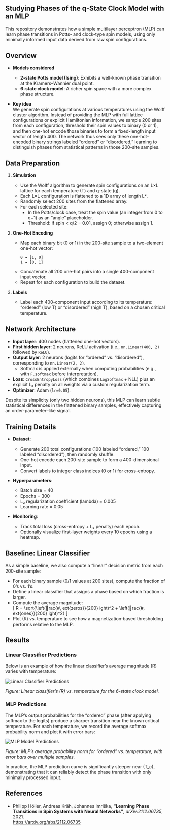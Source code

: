 Studying Phases of the q-State Clock Model with an MLP
---

This repository demonstrates how a simple multilayer perceptron (MLP) can learn phase transitions in Potts- and clock-type spin models, using only minimally informed input data derived from raw spin configurations.

## Overview

- **Models considered**  
  - **2-state Potts model (Ising)**: Exhibits a well-known phase transition at the Kramers–Wannier dual point.  
  - **6-state clock model**: A richer spin space with a more complex phase structure.

- **Key idea**  
  We generate spin configurations at various temperatures using the Wolff cluster algorithm. Instead of providing the MLP with full lattice configurations or explicit Hamiltonian information, we sample 200 sites from each configuration, threshold their spin values to binary (0 or 1), and then one-hot encode those binaries to form a fixed-length input vector of length 400. The network thus sees only these one-hot–encoded binary strings labeled “ordered” or “disordered,” learning to distinguish phases from statistical patterns in those 200-site samples.

## Data Preparation

1. **Simulation**  
   - Use the Wolff algorithm to generate spin configurations on an L×L lattice for each temperature (T) and q-state (q).  
   - Each L×L configuration is flattened to a 1D array of length L².  
   - Randomly select 200 sites from the flattened array.  
   - For each selected site:  
     - In the Potts/clock case, treat the spin value (an integer from 0 to q−1) as an “angle” placeholder.  
     - Threshold: if spin < q/2 − 0.01, assign 0; otherwise assign 1.

2. **One-Hot Encoding**  
   - Map each binary bit (0 or 1) in the 200-site sample to a two-element one-hot vector:  
     ```
     0 → [1, 0]
     1 → [0, 1]
     ```  
   - Concatenate all 200 one-hot pairs into a single 400-component input vector.  
   - Repeat for each configuration to build the dataset.

3. **Labels**  
   - Label each 400-component input according to its temperature: “ordered” (low T) or “disordered” (high T), based on a chosen critical temperature.

## Network Architecture

- **Input layer**: 400 nodes (flattened one-hot vectors).  
- **First hidden layer**: 2 neurons, ReLU activation (i.e., `nn.Linear(400, 2)` followed by `ReLU`).  
- **Output layer**: 2 neurons (logits for “ordered” vs. “disordered”), corresponding to `nn.Linear(2, 2)`.  
  - Softmax is applied externally when computing probabilities (e.g., with `F.softmax` before interpretation).  
- **Loss**: `CrossEntropyLoss` (which combines `LogSoftmax` + NLL) plus an explicit L₂ penalty on all weights via a custom regularization term.  
- **Optimizer**: Adam (`lr=0.05`).

Despite its simplicity (only two hidden neurons), this MLP can learn subtle statistical differences in the flattened binary samples, effectively capturing an order-parameter–like signal.

## Training Details

- **Dataset**:  
  - Generate 200 total configurations (100 labeled “ordered,” 100 labeled “disordered”), then randomly shuffle.  
  - One-hot encode each 200-site sample to form a 400-dimensional input.  
  - Convert labels to integer class indices (0 or 1) for cross-entropy.

- **Hyperparameters**:  
  - Batch size = 40  
  - Epochs = 300  
  - L₂ regularization coefficient (lambda) = 0.005  
  - Learning rate = 0.05

- **Monitoring**:  
  - Track total loss (cross-entropy + L₂ penalty) each epoch.  
  - Optionally visualize first-layer weights every 10 epochs using a heatmap.

## Baseline: Linear Classifier

As a simple baseline, we also compute a “linear” decision metric from each 200-site sample:  
- For each binary sample (0/1 values at 200 sites), compute the fraction of 0’s vs. 1’s.  
- Define a linear classifier that assigns a phase based on which fraction is larger.  
- Compute the average magnitude:  
  \[
    R = \sqrt{\left(rac{\#\,	ext{zeros}}{200}
ight)^2 + \left(rac{\#\,	ext{ones}}{200}
ight)^2}
  \]  
- Plot \(R\) vs. temperature to see how a magnetization‐based thresholding performs relative to the MLP.

## Results

### Linear Classifier Predictions

Below is an example of how the linear classifier’s average magnitude \(R\) varies with temperature:

![Linear Classifier Predictions](https://github.com/user-attachments/assets/5451e407-7a00-44ed-bab9-67702392510f)

*Figure: Linear classifier’s \(R\) vs. temperature for the 6-state clock model.*

### MLP Predictions

The MLP’s output probabilities for the “ordered” phase (after applying softmax to the logits) produce a sharper transition near the known critical temperature. For each temperature, we record the average softmax probability norm and plot it with error bars:

![MLP Model Predictions](https://github.com/user-attachments/assets/2e18e745-55ad-43a6-95a6-c37fae753788)

*Figure: MLP’s average probability norm for “ordered” vs. temperature, with error bars over multiple samples.*

In practice, the MLP prediction curve is significantly steeper near \(T_c\), demonstrating that it can reliably detect the phase transition with only minimally processed input.


## References

- Philipp Höller, Andreas Kräh, Johannes Imriška, **“Learning Phase Transitions in Spin Systems with Neural Networks”**, _arXiv:2112.06735_, 2021.  
  https://arxiv.org/abs/2112.06735
